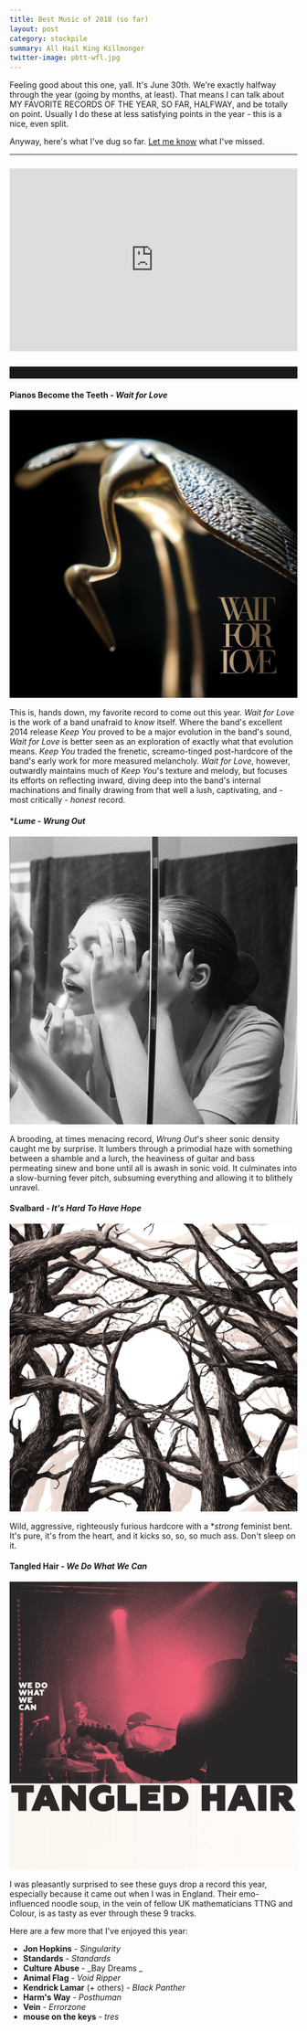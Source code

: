 ```yaml
---
title: Best Music of 2018 (so far)
layout: post
category: stockpile
summary: All Hail King Killmonger
twitter-image: pbtt-wfl.jpg
---
```


Feeling good about this one, yall. It's June 30th. We're exactly halfway through the year (going by months, at least). That means I can talk about MY FAVORITE RECORDS OF THE YEAR, SO FAR, HALFWAY, and be totally on point. Usually I do these at less satisfying points in the year - this is a nice, even split.

Anyway, here's what I've dug so far. <a href="#" onclick="window.open('https://twitter.com/intent/tweet?text=.@andrewjventura%20you%20forgot%20about%20this,%20dummy:    ','name','width=550,height=420,left=100,top=100')">Let me know</a> what I've missed.

----

<iframe src="https://open.spotify.com/embed/user/attachedmeans/playlist/17oJEWWswHZbcE2HBU9afZ" width="100%" height="320" frameborder="0" allowtransparency="true" allow="encrypted-media" style="margin:10px 0;"></iframe>

<hr style="padding-bottom: 20px;"/>



#### **Pianos Become the Teeth** - _Wait for Love_ ####
![Epitaph, 2018](/img/pbtt-wfl.jpg)

This is, hands down, my favorite record to come out this year. _Wait for Love_ is the work of a band unafraid to _know_ itself. Where the band's excellent 2014 release _Keep You_ proved to be a major evolution in the band's sound, _Wait for Love_ is better seen as an exploration of exactly what that evolution means. _Keep You_ traded the frenetic, screamo-tinged post-hardcore of the band's early work for more measured melancholy. _Wait for Love_, however, outwardly maintains much of _Keep You_'s texture and melody, but focuses its efforts on reflecting inward, diving deep into the band's internal machinations and finally drawing from that well a lush, captivating, and - most critically - _honest_ record.

#### **Lume* - _Wrung Out_ ####
![Equal Vision, 2018](/img/l-wo.jpg)

A brooding, at times menacing record, _Wrung Out_'s sheer sonic density caught me by surprise. It lumbers through a primodial haze with something between a shamble and a lurch, the heaviness of guitar and bass permeating sinew and bone until all is awash in sonic void. It culminates into a slow-burning fever pitch, subsuming everything and allowing it to blithely unravel.

#### **Svalbard** - _It's Hard To Have Hope_ ####
![Translation Lost, 2018](/img/s-ihthh.jpg)

Wild, aggressive, righteously furious hardcore with a **strong* feminist bent. It's pure, it's from the heart, and it kicks so, so, so much ass. Don't sleep on it.

#### **Tangled Hair** - _We Do What We Can_ ####
![Big Scary Monsters, 2018](/img/th-wdwwc.jpg)

I was pleasantly surprised to see these guys drop a record this year, especially because it came out when I was in England. Their emo-influenced noodle soup, in the vein of fellow UK mathematicians TTNG and Colour, is as tasty as ever through these 9 tracks.

Here are a few more that I've enjoyed this year:

- **Jon Hopkins** - _Singularity_
- **Standards** - _Standards_
- **Culture Abuse** - _Bay Dreams   _
- **Animal Flag** - _Void Ripper_
- **Kendrick Lamar** (+ others) - _Black Panther_
- **Harm's Way** - _Posthuman_
- **Vein** - _Errorzone_
- **mouse on the keys** - _tres_